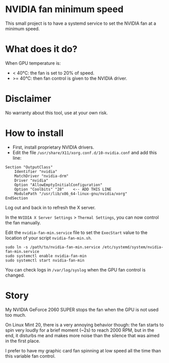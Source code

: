 # NVIDIA fan minimum speed

This small project is to have a systemd service to set the NVIDIA fan at a minimum speed.

# What does it do?

When GPU temperature is:

- < 40°C: the fan is set to 20% of speed.
- \>= 40°C: then fan control is given to the NVIDIA driver.

# Disclaimer

No warranty about this tool, use at your own risk.

# How to install

- First, install proprietary NVIDIA drivers.
- Edit the file `/usr/share/X11/xorg.conf.d/10-nvidia.conf` and add this line:

```
Section "OutputClass"
    Identifier "nvidia"
    MatchDriver "nvidia-drm"
    Driver "nvidia"
    Option "AllowEmptyInitialConfiguration"
    Option "Coolbits" "28"    <-- ADD THIS LINE
    ModulePath "/usr/lib/x86_64-linux-gnu/nvidia/xorg"
EndSection
```

Log out and back in to refresh the X server.

In the `NVIDIA X Server Settings` > `Thermal Settings`, you can now control the fan manually.

Edit the `nvidia-fan-min.service` file to set the `ExecStart` value to the location of your script `nvidia-fan-min.sh`.

```
sudo ln -s /path/to/nvidia-fan-min.service /etc/systemd/system/nvidia-fan-min.service
sudo systemctl enable nvidia-fan-min
sudo systemctl start nvidia-fan-min
```

You can check logs in `/var/log/syslog` when the GPU fan control is changed.

# Story

My NVIDIA GeForce 2060 SUPER stops the fan when the GPU is not used too much.

On Linux Mint 20, there is a very annoying behavior though: the fan starts to spin very loudly for a brief moment (~2s)
to reach 2000 RPM, but in the end, it disturbs me and makes more noise than the silence that was aimed in the first
place.

I prefer to have my graphic card fan spinning at low speed all the time than this variable fan control.
